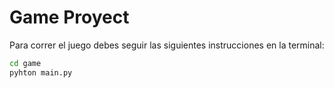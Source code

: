 # Game Proyect
Para  correr el juego debes seguir las siguientes instrucciones en la terminal:
```sh
cd game
pyhton main.py
```